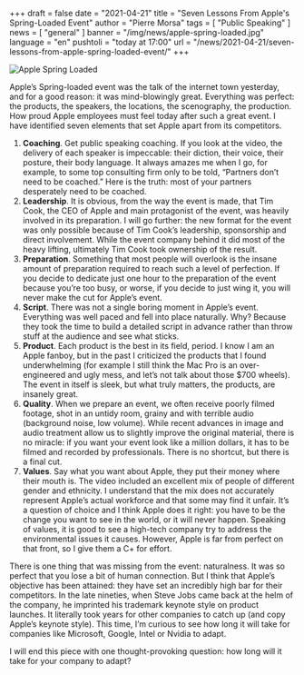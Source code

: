 +++
draft = false
date = "2021-04-21"
title = "Seven Lessons From Apple's Spring-Loaded Event"
author = "Pierre Morsa"
tags = [ "Public Speaking" ]
news = [ "general" ]
banner = "/img/news/apple-spring-loaded.jpg"
language = "en"
pushtoli = "today at 17:00"
url = "/news/2021-04-21/seven-lessons-from-apple-spring-loaded-event/"
+++

![Apple Spring Loaded](/img/news/apple-spring-loaded.jpg)

Apple’s Spring-loaded event was the talk of the internet town yesterday, and for a good reason: it was mind-blowingly great. Everything was perfect: the products, the speakers, the locations, the scenography, the production. How proud Apple employees must feel today after such a great event. I have identified seven elements that set Apple apart from its competitors.

1. **Coaching**. Get public speaking coaching. If you look at the video, the delivery of each speaker is impeccable: their diction, their voice, their posture, their body language. It always amazes me when I go, for example, to some top consulting firm only to be told, “Partners don’t need to be coached.” Here is the truth: most of your partners desperately need to be coached.
2. **Leadership**. It is obvious, from the way the event is made, that Tim Cook, the CEO of Apple and main protagonist of the event, was heavily involved in its preparation. I will go further: the new format for the event was only possible because of Tim Cook’s leadership, sponsorship and direct involvement. While the event company behind it did most of the heavy lifting, ultimately Tim Cook took ownership of the result.
3. **Preparation**. Something that most people will overlook is the insane amount of preparation required to reach such a level of perfection. If you decide to dedicate just one hour to the preparation of the event because you’re too busy, or worse, if you decide to just wing it, you will never make the cut for Apple’s event.  
4. **Script**. There was not a single boring moment in Apple’s event. Everything was well paced and fell into place naturally. Why? Because they took the time to build a detailed script in advance rather than throw stuff at the audience and see what sticks. 
5. **Product**. Each product is the best in its field, period. I know I am an Apple fanboy, but in the past I criticized the products that I found underwhelming (for example I still think the Mac Pro is an over-engineered and ugly mess, and let’s not talk about those $700 wheels). The event in itself is sleek, but what truly matters, the products, are insanely great.
6. **Quality**. When we prepare an event, we often receive poorly filmed footage, shot in an untidy room, grainy and with terrible audio (background noise, low volume). While recent advances in image and audio treatment allow us to slightly improve the original material, there is no miracle: if you want your event look like a million dollars, it has to be filmed and recorded by professionals. There is no shortcut, but there is a final cut.
7. **Values**. Say what you want about Apple, they put their money where their mouth is. The video included an excellent mix of people of different gender and ethnicity. I understand that the mix does not accurately represent Apple’s actual workforce and that some may find it unfair. It’s a question of choice and I think Apple does it right: you have to be the change you want to see in the world, or it will never happen. Speaking of values, it is good to see a high-tech company try to address the environmental issues it causes. However, Apple is far from perfect on that front, so I give them a C+ for effort.

There is one thing that was missing from the event: naturalness. It was so perfect that you lose a bit of human connection. But I think that Apple’s objective has been attained: they have set an incredibly high bar for their competitors. In the late nineties, when Steve Jobs came back at the helm of the company, he imprinted his trademark keynote style on product launches. It literally took years for other companies to catch up (and copy Apple’s keynote style). This time, I’m curious to see how long it will take for companies like Microsoft, Google, Intel or Nvidia to adapt.

I will end this piece with one thought-provoking question: how long will it take for your company to adapt?
